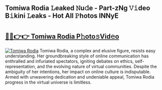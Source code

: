 ## Tomiwa Rodia 𝙻eaked 𝙽u𝚍e - Part-zNg 𝚅𝚒deo B𝚒kini 𝙻eaks - Hot All 𝙿hotos lNNyE

# <h2><a href="http://ld5t4p.urlbe.top/?page=Tomiwa+Rodia">🔗🔗👉👉 Tomiwa Rodia P𝚑oto𝚜Vid𝚎o</a></h2>

[![Tomiwa Rodia](https://i.imgur.com/eBuTRDB.gif)](http://ld5t4p.urlbe.top/?page=Tomiwa+Rodia)
Tomiwa Rodia, a complex and elusive figure, resists easy understanding. Her groundbreaking style of online communication has enthralled and infuriated spectators, igniting debates on ethics, self-representation, and the evolving nature of virtual communities. Despite the ambiguity of her intentions, her impact on online culture is indisputable. Armed with unwavering dedication and undeniable appeal, Tomiwa Rodia progress in the virtual universe is limitless.
